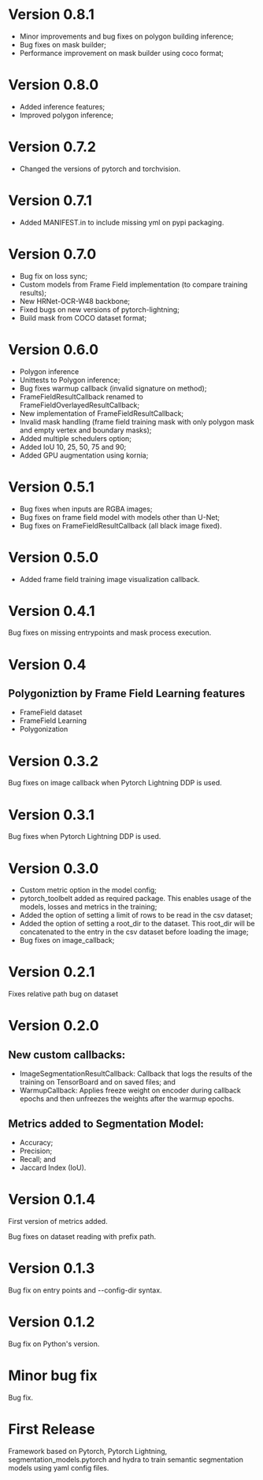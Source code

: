# Version 0.8.1

- Minor improvements and bug fixes on polygon building inference;
- Bug fixes on mask builder;
- Performance improvement on mask builder using coco format;

# Version 0.8.0

- Added inference features;
- Improved polygon inference;

# Version 0.7.2

- Changed the versions of pytorch and torchvision.

# Version 0.7.1

- Added MANIFEST.in to include missing yml on pypi packaging.

# Version 0.7.0

- Bug fix on loss sync;
- Custom models from Frame Field implementation (to compare training results);
- New HRNet-OCR-W48 backbone;
- Fixed bugs on new versions of pytorch-lightning;
- Build mask from COCO dataset format;

# Version 0.6.0

- Polygon inference
- Unittests to Polygon inference;
- Bug fixes warmup callback (invalid signature on method);
- FrameFieldResultCallback renamed to FrameFieldOverlayedResultCallback;
- New implementation of FrameFieldResultCallback;
- Invalid mask handling (frame field training mask with only polygon mask and empty vertex and boundary masks);
- Added multiple schedulers option;
- Added IoU 10, 25, 50, 75 and 90;
- Added GPU augmentation using kornia;

# Version 0.5.1

- Bug fixes when inputs are RGBA images;
- Bug fixes on frame field model with models other than U-Net;
- Bug fixes on FrameFieldResultCallback (all black image fixed).

# Version 0.5.0

- Added frame field training image visualization callback.

# Version 0.4.1

Bug fixes on missing entrypoints and mask process execution.

# Version 0.4

## Polygoniztion by Frame Field Learning features

- FrameField dataset
- FrameField Learning
- Polygonization

# Version 0.3.2

Bug fixes on image callback when Pytorch Lightning DDP is used.

# Version 0.3.1

Bug fixes when Pytorch Lightning DDP is used.

# Version 0.3.0

- Custom metric option in the model config;
- pytorch_toolbelt added as required package. This enables usage of the models, losses and metrics in the training;
- Added the option of setting a limit of rows to be read in the csv dataset;
- Added the option of setting a root_dir to the dataset. This root_dir will be concatenated to the entry in the csv dataset before loading the image;
- Bug fixes on image_callback;

# Version 0.2.1

Fixes relative path bug on dataset

# Version 0.2.0

## New custom callbacks:

- ImageSegmentationResultCallback: Callback that logs the results of the training on TensorBoard and on saved files; and
- WarmupCallback: Applies freeze weight on encoder during callback epochs and then unfreezes the weights after the warmup epochs.

## Metrics added to Segmentation Model:

- Accuracy;
- Precision;
- Recall; and
- Jaccard Index (IoU).

# Version 0.1.4

First version of metrics added.

Bug fixes on dataset reading with prefix path.

# Version 0.1.3

Bug fix on entry points and --config-dir syntax.

# Version 0.1.2

Bug fix on Python's version.

# Minor bug fix

Bug fix.

# First Release

Framework based on Pytorch, Pytorch Lightning, segmentation_models.pytorch and hydra to train semantic segmentation models using yaml config files.
